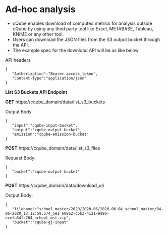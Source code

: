 # Ad-hoc analysis

* cQube enables download of computed metrics for analysis outside cQube by using any third party tool like Excel, METABASE, Tableau, KNIME or any other tool.
* Users can download the JSON files from the S3 output bucket through the API.
* The example spec for the download API will be as like below

API headers 

```text
{
   "Authorization":"Bearer access_token",
   "Content-Type":"application/json"
}
```

**List S3 Buckets API Endpoint**

**GET**  https://cqube\_domain/data/list\_s3\_buckets 

Output Body

```text
{
   "input":"cqube-input-bucket",
   "output":"cqube-output-bucket",
   "emission":"cqube-emission-bucket"
}
```

**POST** https://cqube\_domain/data/list\_s3\_files 

Request Body: 

```text
{
   "bucket":"cqube-output-bucket"
}
```

**POST** https://cqube\_domain/data/download\_uri 

Output Body: 

```text
{
   "filename":"school_master/2020/2020-06/2020-06-04_school_master/04-06-2020_13:12:59.574_5e1 60862-c5b3-4121-9a96-ecefa34fc264_school_mst.zip",
   "bucket":"cqube-gj-input"
}
```

